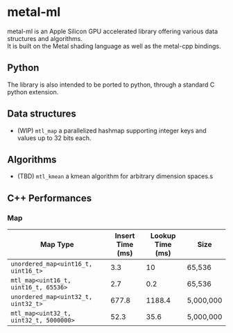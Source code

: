 # metal-ml
metal-ml is an Apple Silicon GPU accelerated library offering various data structures and algorithms.  
It is built on the Metal shading language as well as the metal-cpp bindings.

## Python
The library is also intended to be ported to python, through a standard C python extension.

## Data structures
- (WIP) `mtl_map` a parallelized hashmap supporting integer keys and values up to 32 bits each.

## Algorithms
- (TBD) `mtl_kmean` a kmean algorithm for arbitrary dimension spaces.s


## C++ Performances

### Map
| Map Type                                 | Insert Time (ms) | Lookup Time (ms) | Size      |
| ---------------------------------------- | ---------------- | ---------------- | --------- |
| `unordered_map<uint16_t, uint16_t>`      | 3.3              | 10               | 65,536    |
| `mtl_map<uint16_t, uint16_t, 65536>`    | 2.7              | 0.2              | 65,536    |
| `unordered_map<uint32_t, uint32_t>`      | 677.8            | 1188.4           | 5,000,000 |
| `mtl_map<uint32_t, uint32_t, 5000000>` | 52.3             | 35.6             | 5,000,000 |
